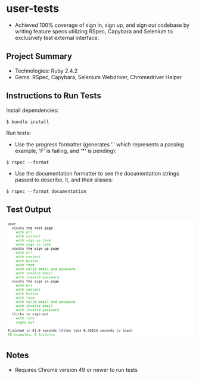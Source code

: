 # user-tests 
* Achieved 100% coverage of sign in, sign up, and sign out codebase by writing feature specs utilizing RSpec, Capybara and Selenium to exclusively test external interface.

## Project Summary
* Technologies: Ruby 2.4.2
* Gems: RSpec, Capybara, Selenium Webdriver, Chromedriver Helper

## Instructions to Run Tests
Install dependencies: 

```
$ bundle install
``` 

Run tests: 

* Use the progress formatter (generates '.' which represents a passing example, 'F' is failing, and '*' is pending):

```
$ rspec --format
```

* Use the documentation formatter to see the documentation strings passed to
describe, it, and their aliases:

```
$ rspec --format documentation
```

## Test Output
![user_tests](./assets/user_tests.png)

## Notes
* Requires Chrome version 49 or newer to run tests
